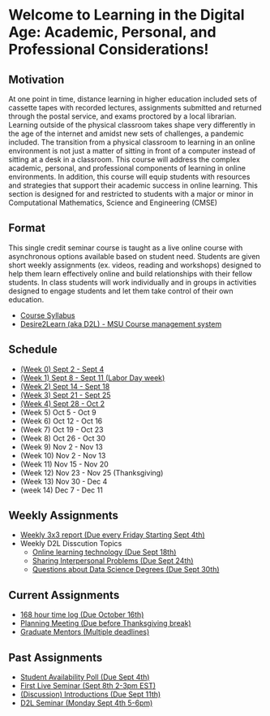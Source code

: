 # Welcome to  Learning in the Digital Age: Academic, Personal, and Professional Considerations!

## Motivation 
At one point in time, distance learning in higher education included sets of cassette tapes with recorded lectures, assignments submitted and returned through the postal service, and exams proctored by a local librarian. Learning outside of the physical classroom takes shape very differently in the age of the internet and amidst new sets of challenges, a pandemic included. The transition from a physical classroom to learning in an online environment is not just a matter of sitting in front of a computer instead of sitting at a desk in a classroom. This course will address the complex academic, personal, and professional components of learning in online environments. In addition, this course will equip students with resources and strategies that support their academic success in online learning. This section is designed for and restricted to students with a major or minor in Computational Mathematics, Science and Engineering (CMSE)

## Format
This single credit seminar course is taught as a live online course with asynchronous options available based on student need.   Students are given short weekly assignments (ex. videos, reading and workshops) designed to help them  learn effectively online and build relationships with their fellow students.   In class students will work individually and in groups in activities designed to engage students and let them take control of their own education.  

- [Course Syllabus](https://docs.google.com/document/d/e/2PACX-1vRT3n1QJyiX8QVwtKLSzMafUcQGJif2ipsgR5giEqchQ5jVBHZRyJKNT30OFifqojdrspXiJUHuGm0Z/pub)
- [Desire2Learn (aka D2L) - MSU Course management system](https://d2l.msu.edu/d2l/home/1172254)

## Schedule

* [(Week 0) Sept 2 - Sept 4](0907-Introduction_video)
* [(Week 1) Sept 8 - Sept 11 (Labor Day week)](0908-Introduction_Seminar)
* [(Week 2) Sept 14 - Sept 18](0914-D2L_Seminar)
* [(Week 3) Sept 21 - Sept 25](0924-Interpersonal_Problem_Solving)
* [(Week 4) Sept 28 - Oct 2](1001-Data_Science_QnA)
* (Week 5) Oct 5 - Oct 9 
* (Week 6) Oct 12 - Oct 16 
* (Week 7) Oct 19 - Oct 23 
* (Week 8) Oct 26 - Oct 30 
* (Week 9) Nov 2 - Nov 13 
* (Week 10) Nov 2 - Nov 13 
* (Week 11) Nov 15 - Nov 20 
* (Week 12) Nov 23 - Nov 25 (Thanksgiving) 
* (Week 13) Nov 30 - Dec 4
* (week 14) Dec 7 - Dec 11 

## Weekly Assignments
* [Weekly 3x3 report (Due every Friday Starting Sept 4th)](3x3_Weekly_Report)
* Weekly D2L Disscution Topics
	* [Online learning technology (Due Sept 18th)](0918-Online_Technology_Questions_and_Ideas)
	* [Sharing Interpersonal Problems (Due Sept 24th)](0925-Sharing_interpersonal_Problems)
	* [Questions about Data Science Degrees (Due Sept 30th)](0930-Questions_about_Data_Science_Degree)
## Current Assignments
* [168 hour time log (Due October 16th)](168_hour_time_log) 
* [Planning Meeting (Due before Thanksgiving break)](Planning_meeting)
* [Graduate Mentors (Multiple deadlines)](Mentors)

## Past Assignments

* [Student Availability Poll (Due Sept 4th)](Availability_Poll)
* [First Live Seminar (Sept 8th 2-3pm EST)](0908-Introduction_Seminar)
* [(Discussion) Introductions (Due Sept 11th)](Introductions)
* [D2L Seminar (Monday Sept 4th 5-6pm)](0914-D2L_Seminar.html) 
